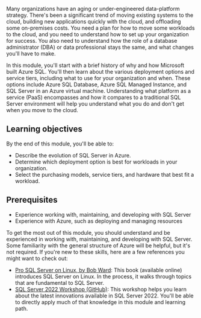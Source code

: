 Many organizations have an aging or under-engineered data-platform strategy. There's been a significant trend of moving existing systems to the cloud, building new applications quickly with the cloud, and offloading some on-premises costs. You need a plan for how to move some workloads to the cloud, and you need to understand how to set up your organization for success. You also need to understand how the role of a database administrator (DBA) or data professional stays the same, and what changes you'll have to make.

In this module, you'll start with a brief history of why and how Microsoft built Azure SQL. You'll then learn about the various deployment options and service tiers, including what to use for your organization and when. These options include Azure SQL Database, Azure SQL Managed Instance, and SQL Server in an Azure virtual machine. Understanding what platform as a service (PaaS) encompasses and how it compares to a traditional SQL Server environment will help you understand what you do and don't get when you move to the cloud.  

## Learning objectives

By the end of this module, you'll be able to:  

- Describe the evolution of SQL Server in Azure.
- Determine which deployment option is best for workloads in your organization.
- Select the purchasing models, service tiers, and hardware that best fit a workload.

## Prerequisites

- Experience working with, maintaining, and developing with SQL Server
- Experience with Azure, such as deploying and managing resources

To get the most out of this module, you should understand and be experienced in working with, maintaining, and developing with SQL Server. Some familiarity with the general structure of Azure will be helpful, but it's not required. If you're new to these skills, here are a few references you might want to check out:  

- [Pro SQL Server on Linux, by Bob Ward](https://www.oreilly.com/library/view/pro-sql-server/9781484241288/?azure-portal=true): This book (available online) introduces SQL Server on Linux. In the process, it walks through topics that are fundamental to SQL Server.
- [SQL Server 2022 Workshop (GitHub)](https://github.com/microsoft/sqlworkshops-sql2022workshop?azure-portal=true): This workshop helps you learn about the latest innovations available in SQL Server 2022. You'll be able to directly apply much of that knowledge in this module and learning path.